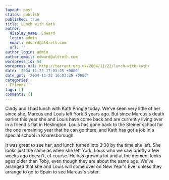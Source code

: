```yaml
---
layout: post
status: publish
published: true
title: Lunch with Kath
author:
  display_name: Edward
  login: admin
  email: edward@aldreth.com
  url: ''
author_login: admin
author_email: edward@aldreth.com
wordpress_id: 54
wordpress_url: http://tarrant.org.uk/2004/11/22/lunch-with-kath/
date: '2004-11-22 17:03:25 +0000'
date_gmt: '2004-11-22 16:03:25 +0000'
categories:
- Friends
tags: []
comments: []
---
```


Cindy and I had lunch with Kath Pringle today. We\'ve seen very little
of her since she, Marcus and Louis left York 3 years ago. But since
Marcus\'s death earlier this year she and Louis have come back and are
currently living over in a friend\'s flat in Heslington. Louis has gone
back to the Steiner school for the one remaining year that he can go
there, and Kath has got a job in a special school in Knaresborough.

It was great to see her, and lunch turned into 3:30 by the time she
left. She looks just the same as when she left York. Louis who we saw
briefly a few weeks ago doesn\'t, of course. He has grown a lot and at
the moment looks ages older than Toby, even though they are about the
same age. We\'ve arranged that she and Louis will come over on New
Year\'s Eve, unless they arrange to go to Spain to see Marcus\'s sister.

